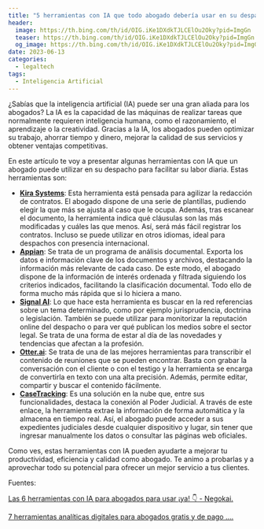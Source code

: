 ```yaml
---
title: "5 herramientas con IA que todo abogado debería usar en su despacho"
header:
  image: https://th.bing.com/th/id/OIG.iKe1DXdkTJLCElOu2Oky?pid=ImgGn
  teaser: https://th.bing.com/th/id/OIG.iKe1DXdkTJLCElOu2Oky?pid=ImgGn
  og_image: https://th.bing.com/th/id/OIG.iKe1DXdkTJLCElOu2Oky?pid=ImgGn
date: 2023-06-13
categories:
  - legaltech
tags:
  - Inteligencia Artificial
---
```


¿Sabías que la inteligencia artificial (IA) puede ser una gran aliada para los abogados? La IA es la capacidad de las máquinas de realizar tareas que normalmente requieren inteligencia humana, como el razonamiento, el aprendizaje o la creatividad. Gracias a la IA, los abogados pueden optimizar su trabajo, ahorrar tiempo y dinero, mejorar la calidad de sus servicios y obtener ventajas competitivas.

En este artículo te voy a presentar algunas herramientas con IA que un abogado puede utilizar en su despacho para facilitar su labor diaria. Estas herramientas son:

- [**Kira Systems**](https://kirasystems.com/): Esta herramienta está pensada para agilizar la redacción de contratos. El abogado dispone de una serie de plantillas, pudiendo elegir la que más se ajusta al caso que le ocupa. Además, tras escanear el documento, la herramienta indica qué cláusulas son las más modificadas y cuáles las que menos. Así, será más fácil registrar los contratos. Incluso se puede utilizar en otros idiomas, ideal para despachos con presencia internacional.
- [**Appian**](https://appian.com/es.html): Se trata de un programa de análisis documental. Exporta los datos e información clave de los documentos y archivos, destacando la información más relevante de cada caso. De este modo, el abogado dispone de la información de interés ordenada y filtrada siguiendo los criterios indicados, facilitando la clasificación documental. Todo ello de forma mucho más rápida que si lo hiciera a mano.
- [**Signal AI**](https://www.signal-ai.com/): Lo que hace esta herramienta es buscar en la red referencias sobre un tema determinado, como por ejemplo jurisprudencia, doctrina o legislación. También se puede utilizar para monitorizar la reputación online del despacho o para ver qué publican los medios sobre el sector legal. Se trata de una forma de estar al día de las novedades y tendencias que afectan a la profesión.
- [**Otter.ai**](https://otter.ai/): Se trata de una de las mejores herramientas para transcribir el contenido de reuniones que se pueden encontrar. Basta con grabar la conversación con el cliente o con el testigo y la herramienta se encarga de convertirla en texto con una alta precisión. Además, permite editar, compartir y buscar el contenido fácilmente.
- [**CaseTracking**](https://www.thecasetracking.com/mx): Es una solución en la nube que, entre sus funcionalidades, destaca la conexión al Poder Judicial. A través de este enlace, la herramienta extrae la información de forma automática y la almacena en tiempo real. Así, el abogado puede acceder a sus expedientes judiciales desde cualquier dispositivo y lugar, sin tener que ingresar manualmente los datos o consultar las páginas web oficiales.

Como ves, estas herramientas con IA pueden ayudarte a mejorar tu productividad, eficiencia y calidad como abogado. Te animo a probarlas y a aprovechar todo su potencial para ofrecer un mejor servicio a tus clientes.

Fuentes:

[Las 6 herramientas con IA para abogados para usar ¡ya! 👇 - Negokai. ](https://negokai.com/las-mejores-herramientas-de-ia-para-abogados.html)

[7 herramientas analíticas digitales para abogados gratis y de pago .... ](https://blog.lemontech.com/herramientas-analiticas/)
